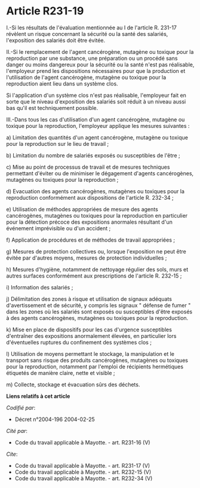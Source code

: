 # Article R231-19

I.-Si les résultats de l'évaluation mentionnée au I de l'article R. 231-17 révèlent un risque concernant la sécurité ou la
santé des salariés, l'exposition des salariés doit être évitée. 

II.-Si le remplacement de l'agent cancérogène, mutagène ou toxique pour la reproduction par une substance, une préparation ou
un procédé sans danger ou moins dangereux pour la sécurité ou la santé n'est pas réalisable, l'employeur prend les
dispositions nécessaires pour que la production et l'utilisation de l'agent cancérogène, mutagène ou toxique pour la
reproduction aient lieu dans un système clos. 

Si l'application d'un système clos n'est pas réalisable, l'employeur fait en sorte que le niveau d'exposition des salariés
soit réduit à un niveau aussi bas qu'il est techniquement possible. 

III.-Dans tous les cas d'utilisation d'un agent cancérogène, mutagène ou toxique pour la reproduction, l'employeur applique
les mesures suivantes : 

a) Limitation des quantités d'un agent cancérogène, mutagène ou toxique pour la reproduction sur le lieu de travail ; 

b) Limitation du nombre de salariés exposés ou susceptibles de l'être ; 

c) Mise au point de processus de travail et de mesures techniques permettant d'éviter ou de minimiser le dégagement d'agents
cancérogènes, mutagènes ou toxiques pour la reproduction ; 

d) Evacuation des agents cancérogènes, mutagènes ou toxiques pour la reproduction conformément aux dispositions de l'article
R. 232-34 ; 

e) Utilisation de méthodes appropriées de mesure des agents cancérogènes, mutagènes ou toxiques pour la reproduction en
particulier pour la détection précoce des expositions anormales résultant d'un événement imprévisible ou d'un accident ; 

f) Application de procédures et de méthodes de travail appropriées ; 

g) Mesures de protection collectives ou, lorsque l'exposition ne peut être évitée par d'autres moyens, mesures de protection
individuelles ; 

h) Mesures d'hygiène, notamment de nettoyage régulier des sols, murs et autres surfaces conformément aux prescriptions de
l'article R. 232-15 ; 

i) Information des salariés ; 

j) Délimitation des zones à risque et utilisation de signaux adéquats d'avertissement et de sécurité, y compris les signaux "
défense de fumer " dans les zones où les salariés sont exposés ou susceptibles d'être exposés à des agents cancérogènes,
mutagènes ou toxiques pour la reproduction. 

k) Mise en place de dispositifs pour les cas d'urgence susceptibles d'entraîner des expositions anormalement élevées, en
particulier lors d'éventuelles ruptures du confinement des systèmes clos ; 

l) Utilisation de moyens permettant le stockage, la manipulation et le transport sans risque des produits cancérogènes,
mutagènes ou toxiques pour la reproduction, notamment par l'emploi de récipients hermétiques étiquetés de manière claire,
nette et visible ; 

m) Collecte, stockage et évacuation sûrs des déchets.

**Liens relatifs à cet article**

_Codifié par_:

  - Décret n°2004-196 2004-02-25

_Cité par_:

  - Code du travail applicable à Mayotte. - art. R231-16 (V)

_Cite_:

  - Code du travail applicable à Mayotte. - art. R231-17 (V)
  - Code du travail applicable à Mayotte. - art. R232-15 (V)
  - Code du travail applicable à Mayotte. - art. R232-34 (V)
